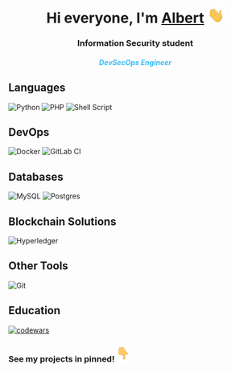 <h1 align="center">Hi everyone, I'm <a href="https://t.me/aanazaretyan" target="_blank">Albert</a> 
<img src="images/Hi.gif" height="32" alt=""/></h1>
<h3 align="center">Information Security student</h3>
<h5 align="center" style="color:#36BCF7">DevSecOps Engineer</h5>

Languages
---
![Python](https://img.shields.io/badge/python-3670A0?style=for-the-badge&logo=python&logoColor=ffdd54)
![PHP](https://img.shields.io/badge/php-%23777BB4.svg?style=for-the-badge&logo=php&logoColor=white)
![Shell Script](https://img.shields.io/badge/shell_script-%23121011.svg?style=for-the-badge&logo=gnu-bash&logoColor=white)

DevOps
---
![Docker](https://img.shields.io/badge/docker-%230db7ed.svg?style=for-the-badge&logo=docker&logoColor=white)
![GitLab CI](https://img.shields.io/badge/gitlab%20ci-%23181717.svg?style=for-the-badge&logo=gitlab&logoColor=white)

Databases
---
![MySQL](https://img.shields.io/badge/mysql-%2300f.svg?style=for-the-badge&logo=mysql&logoColor=white)
![Postgres](https://img.shields.io/badge/postgres-%23316192.svg?style=for-the-badge&logo=postgresql&logoColor=white)

Blockchain Solutions
---
![Hyperledger](https://img.shields.io/badge/hyperledger-2F3134?style=for-the-badge&logo=hyperledger&logoColor=white)

Other Tools
---
![Git](https://img.shields.io/badge/git-%23F05033.svg?style=for-the-badge&logo=git&logoColor=white)

Education
---
[![codewars](https://www.codewars.com/users/aanazaretyan/badges/large)](https://www.codewars.com/users/aanazaretyan)

<h3>See my projects in pinned!<img src="images/Point-down.gif" height="32" alt=""/></h3>
